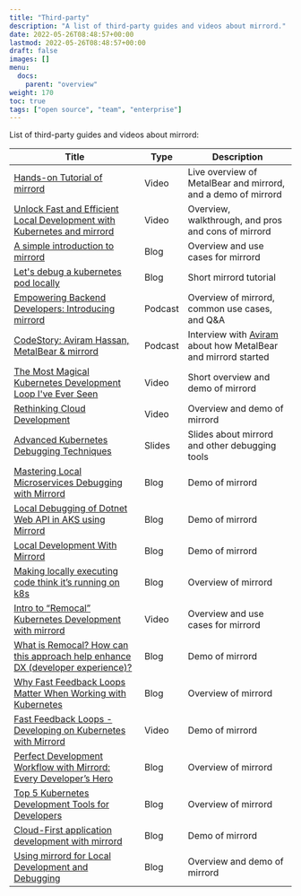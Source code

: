 ```yaml
---
title: "Third-party"
description: "A list of third-party guides and videos about mirrord."
date: 2022-05-26T08:48:57+00:00
lastmod: 2022-05-26T08:48:57+00:00
draft: false
images: []
menu:
  docs:
    parent: "overview"
weight: 170
toc: true
tags: ["open source", "team", "enterprise"]
---
```


List of third-party guides and videos about mirrord:

| Title  | Type | Description |
|---|---|---|
| [Hands-on Tutorial of mirrord](https://www.youtube.com/watch?v=uS_4t6qZmO4) | Video | Live overview of MetalBear and mirrord, and a demo of mirrord |
| [Unlock Fast and Efficient Local Development with Kubernetes and mirrord](https://www.youtube.com/watch?v=KewUfKFPlMQ) | Video | Overview, walkthrough, and pros and cons of mirrord |
| [A simple introduction to mirrord](https://blog.mayflower.de/15092-mirrord.html) | Blog | Overview and use cases for mirrord  |
| [Let's debug a kubernetes pod locally](https://aeb-dev.me/posts/lets-debug-a-kubernetes-pod-locally/) | Blog | Short mirrord tutorial |
| [Empowering Backend Developers: Introducing mirrord](https://open.spotify.com/episode/35FvEcaQTdDHAf6opyIQx1) | Podcast | Overview of mirrord, common use cases, and Q&A |
| [CodeStory: Aviram Hassan, MetalBear & mirrord](https://codestory.co/podcast/bonus-aviram-hassan-metalbear-mirrord/)| Podcast | Interview with [Aviram](https://github.com/aviramha) about how MetalBear and mirrord started |
| [The Most Magical Kubernetes Development Loop I've Ever Seen](https://www.youtube.com/watch?v=a8vskXGRQxo) | Video | Short overview and demo of mirrord |
| [Rethinking Cloud Development](https://www.youtube.com/watch?v=6ejod1da0KY) | Video | Overview and demo of mirrord |
| [Advanced Kubernetes Debugging Techniques](https://github.com/konih/kubernetes-network-debugging/blob/main/advanced-debugging.md) | Slides | Slides about mirrord and other debugging tools |
| [Mastering Local Microservices Debugging with Mirrord](https://medium.com/@emafuma/mastering-local-microservices-debugging-with-mirrord-0a99443c1544) | Blog | Demo of mirrord |
| [Local Debugging of Dotnet Web API in AKS using Mirrord](https://medium.com/@srinivasmummareddy/local-debugging-of-dotnet-web-api-in-aks-using-mirrord-84d369738b35) | Blog | Demo of mirrord |
| [Local Development With Mirrord](https://linuxblog.xyz/posts/mirrord/) | Blog | Demo of mirrord |
| [Making locally executing code think it’s running on k8s](https://gluo.be/mirrord-making-locally-executing-code-think-its-running-on-k8s/) | Blog | Overview of mirrord |
| [Intro to “Remocal” Kubernetes Development with mirrord](https://www.youtube.com/live/nuipmDu-Rnw?si=DXiWJr29et1b-xC6) | Video | Overview and use cases for mirrord |
| [What is Remocal? How can this approach help enhance DX (developer experience)?](https://www.mishraajay.in/blog/moreinnerdevloop) | Blog | Demo of mirrord |
| [Why Fast Feedback Loops Matter When Working with Kubernetes](https://piotrzan.medium.com/why-fast-feedback-loops-matter-when-working-with-kubernetes-58b8d2cb8e8e) | Blog | Overview of mirrord |
| [Fast Feedback Loops - Developing on Kubernetes with Mirrord](https://www.youtube.com/watch?v=EK_ivK8HlNo) | Video | Demo of mirrord |
| [Perfect Development Workflow with Mirrord: Every Developer’s Hero](https://devopsmaestro.hashnode.dev/perfect-development-workflow-with-mirrord-every-developers-hero) | Blog | Overview of mirrord |
| [Top 5 Kubernetes Development Tools for Developers](https://medium.com/@victoriaporomon/top-5-kubernetes-development-tools-for-developers-d2bf9aac1ded) | Blog | Overview of mirrord |
| [Cloud-First application development with mirrord](https://www.mishraajay.in/blog/mirrordcmplxapp) | Blog | Demo of mirrord |
| [Using mirrord for Local Development and Debugging](https://uthy.hashnode.dev/using-mirrord-for-local-development-and-debugging) | Blog | Overview and demo of mirrord |
